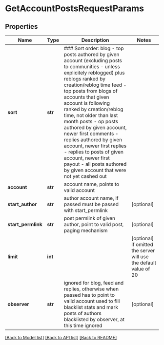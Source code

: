 # GetAccountPostsRequestParams

## Properties
Name | Type | Description | Notes
------------ | ------------- | ------------- | -------------
**sort** | **str** | ### Sort order: blog - top posts authored by given account (excluding posts to communities - unless explicitely reblogged) plus reblogs ranked by creation/reblog time   feed - top posts from blogs of accounts that given account is following ranked by creation/reblog time, not older than last month   posts - op posts authored by given account, newer first   comments - replies authored by given account, newer first   replies - replies to posts of given account, newer first   payout - all posts authored by given account that were not yet cashed out  | 
**account** | **str** | account name, points to valid account | 
**start_author** | **str** | author account name, if passed must be passed with start_permlink | [optional] 
**start_permlink** | **str** | post permlink of given author, point to valid post, paging mechanism | [optional] 
**limit** | **int** |  | [optional]  if omitted the server will use the default value of 20
**observer** | **str** | ignored for blog, feed and replies, otherwise when passed has to point to valid account used to fill blacklist stats and mark posts of authors blacklisted by observer, at this time ignored | [optional] 

[[Back to Model list]](../README.md#documentation-for-models) [[Back to API list]](../README.md#documentation-for-api-endpoints) [[Back to README]](../README.md)


